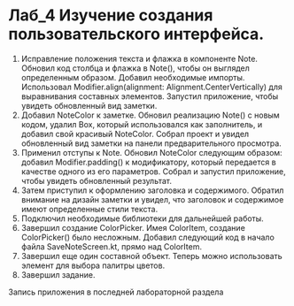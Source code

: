 # Лаб_4 Изучение создания пользовательского интерфейса.

1. Исправление положения текста и флажка в компоненте Note. Обновил код столбца и флажка в Note(), чтобы он выглядел определенным образом. Добавил необходимые импорты. Использовал Modifier.align(alignment: Alignment.CenterVertically) для выравнивания составных элементов. Запустил приложение, чтобы увидеть обновленный вид заметки.
2. Добавил NoteColor к заметке. Обновил реализацию Note() с новым кодом, удалил Box, который использовался как заполнитель, и добавил свой красивый NoteColor. Собрал проект и увидел обновленный вид заметки на панели предварительного просмотра.
3. Применил отступы к Note. Обновил NoteColor следующим образом: добавил Modifier.padding() к модификатору, который передается в качестве одного из его параметров. Собрал и запустил приложение, чтобы увидеть обновленный результат.
4. Затем приступил к оформлению заголовка и содержимого. Обратил внимание на дизайн заметки и увидел, что заголовок и содержимое имеют определенные стили текста.
5. Подключил необходимые библиотеки для дальнейшей работы.
6. Завершил создание ColorPicker. Имея ColorItem, создание ColorPicker() было несложным. Добавил следующий код в начало файла SaveNoteScreen.kt, прямо над ColorItem.
7. Завершил еще один составной объект. Теперь можно использовать элемент для выбора палитры цветов.
8. Завершил задание.

Запись приложения в последней лабораторной раздела